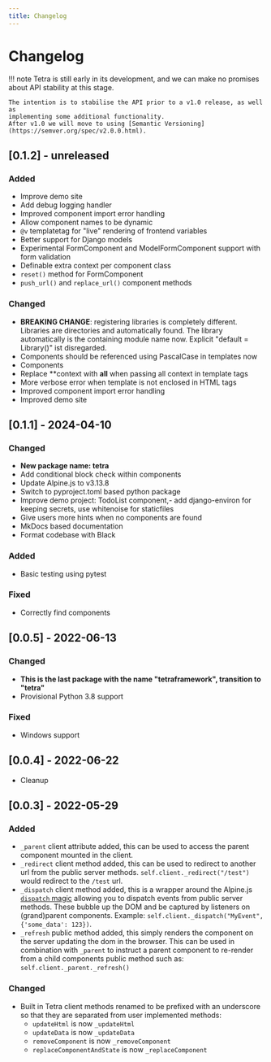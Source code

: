 ```yaml
---
title: Changelog
---
```


# Changelog

!!! note
    Tetra is still early in its development, and we can make no promises about
    API stability at this stage.

    The intention is to stabilise the API prior to a v1.0 release, as well as
    implementing some additional functionality.
    After v1.0 we will move to using [Semantic Versioning](https://semver.org/spec/v2.0.0.html).

## [0.1.2] - unreleased
### Added
- Improve demo site
- Add debug logging handler
- Improved component import error handling
- Allow component names to be dynamic
- `@v` templatetag for "live" rendering of frontend variables
- Better support for Django models
- Experimental FormComponent and ModelFormComponent support with form validation
- Definable extra context per component class
- `reset()` method for FormComponent
- `push_url()` and `replace_url()` component methods

### Changed
- **BREAKING CHANGE**: registering libraries is completely different. Libraries are directories and automatically found. The library automatically is the containing module name now. Explicit "default = Library()" ist disregarded.
- Components should be referenced using PascalCase in templates now
- Components
- Replace **context with __all__ when passing all context in template tags
- More verbose error when template is not enclosed in HTML tags
- Improved component import error handling
- Improved demo site

## [0.1.1] - 2024-04-10
### Changed
- **New package name: tetra**
- Add conditional block check within components
- Update Alpine.js to v3.13.8
- Switch to pyproject.toml based python package
- Improve demo project: TodoList component,- add django-environ for keeping secrets, use whitenoise for staticfiles
- Give users more hints when no components are found
- MkDocs based documentation
- Format codebase with Black

### Added
- Basic testing using pytest

### Fixed
- Correctly find components

## [0.0.5] - 2022-06-13
### Changed
- **This is the last package with the name "tetraframework", transition to "tetra"**
- Provisional Python 3.8 support

### Fixed
- Windows support


## [0.0.4] - 2022-06-22
- Cleanup


## [0.0.3] - 2022-05-29
### Added
- `_parent` client attribute added, this can be used to access the parent component mounted in the client.
- `_redirect` client method added, this can be used to redirect to another url from the public server methods. `self.client._redirect("/test")` would redirect to the `/test` url.
- `_dispatch` client method added, this is a wrapper around the Alpine.js [`dispatch` magic](https://alpinejs.dev/magics/dispatch) allowing you to dispatch events from public server methods. These bubble up the DOM and be captured by listeners on (grand)parent components. Example: `self.client._dispatch("MyEvent", {'some_data': 123})`.
- `_refresh` public method added, this simply renders the component on the server updating the dom in the browser. This can be used in combination with `_parent` to instruct a parent component to re-render from a child components public method such as: `self.client._parent._refresh()`

### Changed
- Built in Tetra client methods renamed to be prefixed with an underscore so that they are separated from user implemented methods:
    - `updateHtml` is now `_updateHtml`
    - `updateData` is now `_updateData`
    - `removeComponent` is now `_removeComponent`
    - `replaceComponentAndState` is now `_replaceComponent`
